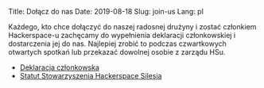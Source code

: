 Title: Dołącz do nas
Date: 2019-08-18
Slug: join-us 
Lang: pl

Każdego, kto chce dołączyć do naszej radosnej drużyny 
i zostać członkiem Hackerspace-u zachęcamy do wypełnienia
deklaracji członkowskiej i dostarczenia jej do nas.
Najlepiej zrobić to podczas czwartkowych otwartych spotkań
lub przekazać dowolnej osobie z zarządu HSu.

* [Deklaracja członkowska](/extra/deklaracja-czlonkowska-hs-silesia.pdf)
* [Statut Stowarzyszenia Hackerspace Silesia](https://github.com/hackerspace-silesia/statut)
